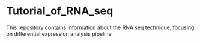 # Tutorial_of_RNA_seq
This repository contains information about the RNA seq technique, focusing on differential expression analysis pipeline
